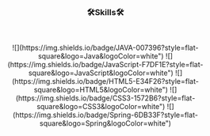 <h3 align="center">🛠Skills🛠</h3>
<br>
<p align="center">
![](https://img.shields.io/badge/JAVA-007396?style=flat-square&logo=Java&logoColor=white") ![](https://img.shields.io/badge/JavaScript-F7DF1E?style=flat-square&logo=JavaScript&logoColor=white") ![](https://img.shields.io/badge/HTML5-E34F26?style=flat-square&logo=HTML5&logoColor=white") ![](https://img.shields.io/badge/CSS3-1572B6?style=flat-square&logo=CSS3&logoColor=white") ![](https://img.shields.io/badge/Spring-6DB33F?style=flat-square&logo=Spring&logoColor=white")
</p>
